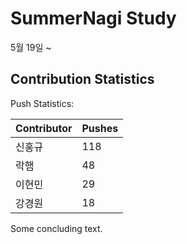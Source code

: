 # SummerNagi Study

5월 19일 ~ 

## Contribution Statistics

Push Statistics:

| Contributor | Pushes |
| ----------- | ------ |
| 신홍규 | 118 |
| 락햄 | 48 |
| 이현민 | 29 |
| 강경원 | 18 |

Some concluding text.
